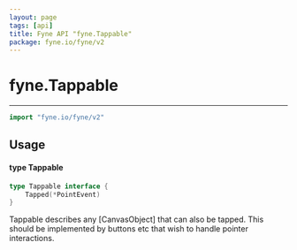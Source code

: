 ```yaml
---
layout: page
tags: [api]
title: Fyne API "fyne.Tappable"
package: fyne.io/fyne/v2
---
```


# fyne.Tappable
---
```go
import "fyne.io/fyne/v2"
```

## Usage

#### type Tappable

```go
type Tappable interface {
	Tapped(*PointEvent)
}
```

Tappable describes any [CanvasObject] that can also be tapped. This should be implemented by buttons etc that wish to handle pointer interactions.
